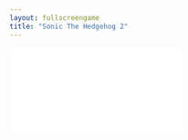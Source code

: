 ```yaml
---
layout: fullscreengame
title: "Sonic The Hedgehog 2"
---
```

<embed src="src/" width="auto" height="auto" allowfullscreen>
